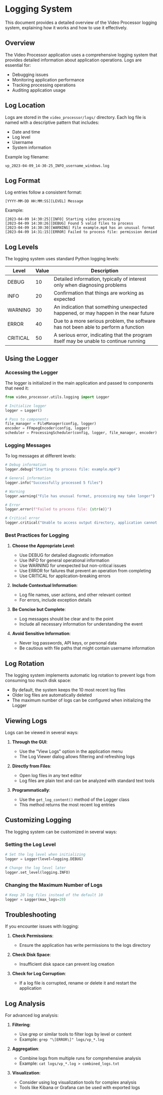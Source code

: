 # Logging System

This document provides a detailed overview of the Video Processor logging system, explaining how it works and how to use it effectively.

## Overview

The Video Processor application uses a comprehensive logging system that provides detailed information about application operations. Logs are essential for:

- Debugging issues
- Monitoring application performance
- Tracking processing operations
- Auditing application usage

## Log Location

Logs are stored in the `video_processor/logs/` directory. Each log file is named with a descriptive pattern that includes:

- Date and time
- Log level
- Username
- System information

Example log filename:
```
vp_2023-04-09_14-30-25_INFO_username_windows.log
```

## Log Format

Log entries follow a consistent format:

```
[YYYY-MM-DD HH:MM:SS][LEVEL] Message
```

Example:
```
[2023-04-09 14:30:25][INFO] Starting video processing
[2023-04-09 14:30:26][DEBUG] Found 5 valid files to process
[2023-04-09 14:30:30][WARNING] File example.mp4 has an unusual format
[2023-04-09 14:31:15][ERROR] Failed to process file: permission denied
```

## Log Levels

The logging system uses standard Python logging levels:

| Level | Value | Description |
|-------|-------|-------------|
| DEBUG | 10 | Detailed information, typically of interest only when diagnosing problems |
| INFO | 20 | Confirmation that things are working as expected |
| WARNING | 30 | An indication that something unexpected happened, or may happen in the near future |
| ERROR | 40 | Due to a more serious problem, the software has not been able to perform a function |
| CRITICAL | 50 | A serious error, indicating that the program itself may be unable to continue running |

## Using the Logger

### Accessing the Logger

The logger is initialized in the main application and passed to components that need it:

```python
from video_processor.utils.logging import Logger

# Initialize logger
logger = Logger()

# Pass to components
file_manager = FileManager(config, logger)
encoder = FFmpegEncoder(config, logger)
scheduler = ProcessingScheduler(config, logger, file_manager, encoder)
```

### Logging Messages

To log messages at different levels:

```python
# Debug information
logger.debug("Starting to process file: example.mp4")

# General information
logger.info("Successfully processed 5 files")

# Warning
logger.warning("File has unusual format, processing may take longer")

# Error
logger.error(f"Failed to process file: {str(e)}")

# Critical error
logger.critical("Unable to access output directory, application cannot continue")
```

### Best Practices for Logging

1. **Choose the Appropriate Level**:
   - Use DEBUG for detailed diagnostic information
   - Use INFO for general operational information
   - Use WARNING for unexpected but non-critical issues
   - Use ERROR for failures that prevent an operation from completing
   - Use CRITICAL for application-breaking errors

2. **Include Contextual Information**:
   - Log file names, user actions, and other relevant context
   - For errors, include exception details

3. **Be Concise but Complete**:
   - Log messages should be clear and to the point
   - Include all necessary information for understanding the event

4. **Avoid Sensitive Information**:
   - Never log passwords, API keys, or personal data
   - Be cautious with file paths that might contain username information

## Log Rotation

The logging system implements automatic log rotation to prevent logs from consuming too much disk space:

- By default, the system keeps the 10 most recent log files
- Older log files are automatically deleted
- The maximum number of logs can be configured when initializing the Logger

## Viewing Logs

Logs can be viewed in several ways:

1. **Through the GUI**:
   - Use the "View Logs" option in the application menu
   - The Log Viewer dialog allows filtering and refreshing logs

2. **Directly from Files**:
   - Open log files in any text editor
   - Log files are plain text and can be analyzed with standard text tools

3. **Programmatically**:
   - Use the `get_log_content()` method of the Logger class
   - This method returns the most recent log entries

## Customizing Logging

The logging system can be customized in several ways:

### Setting the Log Level

```python
# Set the log level when initializing
logger = Logger(level=logging.DEBUG)

# Change the log level later
logger.set_level(logging.INFO)
```

### Changing the Maximum Number of Logs

```python
# Keep 20 log files instead of the default 10
logger = Logger(max_logs=20)
```

## Troubleshooting

If you encounter issues with logging:

1. **Check Permissions**:
   - Ensure the application has write permissions to the logs directory

2. **Check Disk Space**:
   - Insufficient disk space can prevent log creation

3. **Check for Log Corruption**:
   - If a log file is corrupted, rename or delete it and restart the application

## Log Analysis

For advanced log analysis:

1. **Filtering**:
   - Use grep or similar tools to filter logs by level or content
   - Example: `grep "\[ERROR\]" logs/vp_*.log`

2. **Aggregation**:
   - Combine logs from multiple runs for comprehensive analysis
   - Example: `cat logs/vp_*.log > combined_logs.txt`

3. **Visualization**:
   - Consider using log visualization tools for complex analysis
   - Tools like Kibana or Grafana can be used with exported logs
